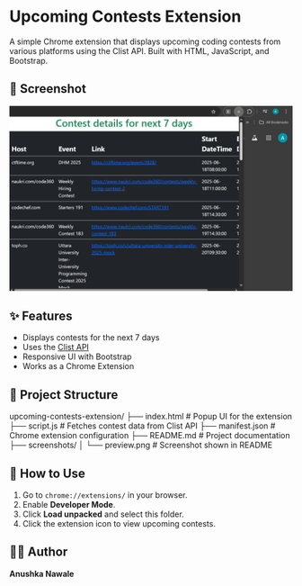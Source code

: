 # Upcoming Contests Extension

A simple Chrome extension that displays upcoming coding contests from various platforms using the Clist API. Built with HTML, JavaScript, and Bootstrap.

## 📸 Screenshot

![Screenshot](screenshots/preview.png)

## ✨ Features

- Displays contests for the next 7 days
- Uses the [Clist API](https://clist.by/api/v2/doc/)
- Responsive UI with Bootstrap
- Works as a Chrome Extension

## 📁 Project Structure
upcoming-contests-extension/
├── index.html # Popup UI for the extension
├── script.js # Fetches contest data from Clist API
├── manifest.json # Chrome extension configuration
├── README.md # Project documentation
├── screenshots/
│ └── preview.png # Screenshot shown in README

## 🚀 How to Use

1. Go to `chrome://extensions/` in your browser.
2. Enable **Developer Mode**.
3. Click **Load unpacked** and select this folder.
4. Click the extension icon to view upcoming contests.

## 🙋‍♀️ Author

**Anushka Nawale**
